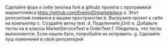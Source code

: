 Сделайте форк к себе (кнопка fork в github) проекта с программой маркетплейса
https://github.com/EreminD/marketplace
a. Этот репозитоий появится в вашем пространстве
b. Выгрузите проект к себе на компьютер
c. Создайте ветку test.
d. Подключите jUnit
e. Добавьте тесты на в классы MarketServiceTest и OrderTest
f. Убедитесь, что тесты выполняются. Если нашли баги, попробуйте их
исправить.
g. Сделайте пуш изменений в свой репозиторий